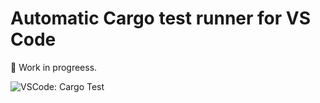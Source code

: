 # Automatic Cargo test runner for VS Code

🚧 Work in progreess.

![VSCode: Cargo Test](https://user-images.githubusercontent.com/1333916/31525971-d8187218-af78-11e7-9216-a49b5b4bc763.png)
